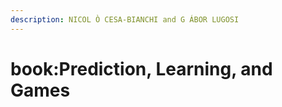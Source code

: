 ```yaml
---
description: NICOL Ò CESA-BIANCHI and G ÁBOR LUGOSI
---
```


# book:Prediction, Learning, and Games

